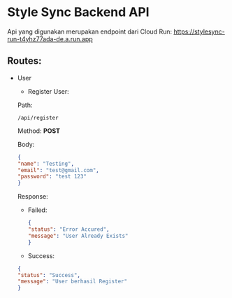# Style Sync Backend API
Api yang digunakan merupakan endpoint dari Cloud Run: https://stylesync-run-t4yhz77ada-de.a.run.app

## Routes: 
* User
    * Register User:

    Path: 

    ```
    /api/register
    ```

    Method: **POST**
    
    Body: 

    ```json
    {
    "name": "Testing",
    "email": "test@gmail.com",
    "password": "test 123"
    }
    ```

    Response: 
    * Failed:
        ```json
        {
        "status": "Error Accured",
        "message": "User Already Exists"
        }
        ```

    * Success: 
    ```json
    {
    "status": "Success",
    "message": "User berhasil Register"
    }
    ```